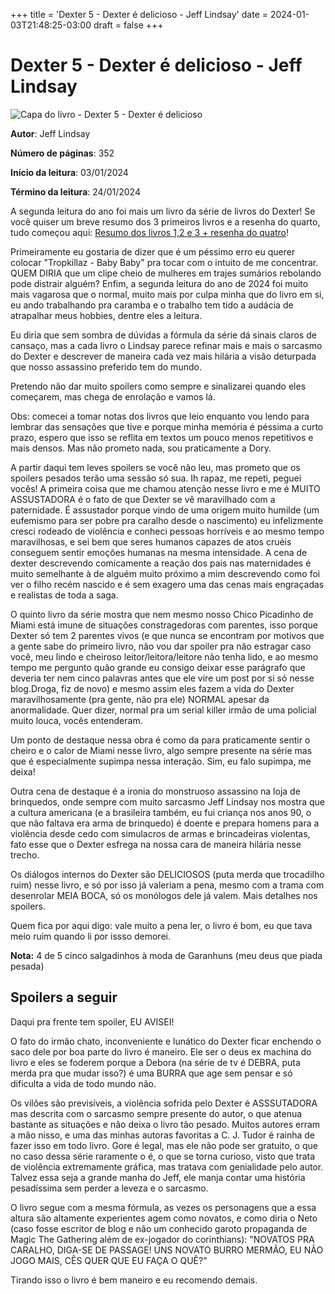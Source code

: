 +++
title = 'Dexter 5 - Dexter é delicioso - Jeff Lindsay'
date = 2024-01-03T21:48:25-03:00
draft = false
+++

# Dexter 5 - Dexter é delicioso - Jeff Lindsay

![Capa do livro - Dexter 5 - Dexter é delicioso](https://img.skoob.com.br/yXVYZSzmkrA3Blm8Og9Vu0eTO6M=/200x/center/top/smart/filters:format(jpeg)/https://skoob.s3.amazonaws.com/livros/198110/DEXTER_E_DELICIOSO_1385762478B.jpg)

**Autor**: Jeff Lindsay

**Número de páginas**: 352

**Início da leitura**: 03/01/2024

**Término da leitura**: 24/01/2024


A segunda leitura do ano foi mais um livro da série de livros do Dexter!
Se você quiser um breve resumo dos 3 primeiros livros e a resenha do quarto, tudo começou aqui:
[Resumo dos livros 1,2 e 3 + resenha do quatro](https://123duran.github.io/diarioDeLeitura/posts/dexter-4-dexter-design-de-um-assassino/)!

Primeiramente eu gostaria de dizer que é um péssimo erro eu querer colocar "Tropkillaz - Baby Baby" pra tocar com o intuito de me concentrar.
QUEM DIRIA que um clipe cheio de mulheres em trajes sumários rebolando pode distrair alguém? Enfim, a segunda leitura do ano de 2024 foi muito mais vagarosa que o normal, muito mais por culpa minha que do livro em si, eu ando trabalhando pra caramba e o trabalho tem tido a audácia de atrapalhar meus hobbies, dentre eles a leitura.

Eu diria que sem sombra de dúvidas a fórmula da série dá sinais claros de cansaço, mas a cada livro o Lindsay parece refinar mais e mais o sarcasmo do Dexter e descrever de maneira cada vez mais hilária a visão deturpada que nosso assassino preferido tem do mundo.

Pretendo não dar muito spoilers como sempre e sinalizarei quando eles começarem, mas chega de enrolação e vamos lá.

Obs: comecei a tomar notas dos livros que leio enquanto vou lendo para lembrar das sensações que tive e porque minha memória é péssima a curto prazo, 
espero que isso se reflita em textos um pouco menos repetitivos e mais densos. Mas não prometo nada, sou praticamente a Dory.

A partir daqui tem leves spoilers se você não leu, mas prometo que os spoilers pesados terão uma sessão só sua. Ih rapaz, me repeti, peguei vocês!
A primeira coisa que me chamou atenção nesse livro e me é MUITO ASSUSTADORA é o fato de que Dexter se vê maravilhado com a paternidade. É assustador porque vindo de uma origem muito humilde (um eufemismo para ser pobre pra caralho desde o nascimento) eu infelizmente cresci rodeado de violência e conheci pessoas horríveis e ao mesmo tempo maravilhosas, e sei bem que seres humanos capazes de atos cruéis conseguem sentir emoções humanas na mesma intensidade. A cena de dexter descrevendo comicamente a reação dos pais nas maternidades é muito semelhante à de alguém muito próximo a mim descrevendo como foi ver o filho recém nascido e é sem exagero uma das cenas mais engraçadas e realistas de toda a saga.

O quinto livro da série mostra que nem mesmo nosso Chico Picadinho de Miami está imune de situações constragedoras com parentes, isso porque Dexter só tem 2 parentes vivos (e que nunca se encontram por motivos que a gente sabe do primeiro livro, não vou dar spoiler pra não estragar caso você, meu lindo e cheiroso leitor/leitora/leitore não tenha lido, e ao mesmo tempo me pergunto quão grande eu consigo deixar esse parágrafo que deveria ter nem cinco palavras antes que ele vire um post por si só nesse blog.Droga, fiz de novo) e mesmo assim eles fazem a vida do Dexter maravilhosamente (pra gente, não pra ele) NORMAL apesar da anormalidade. Quer dizer, normal pra um serial killer irmão de uma policial muito louca, vocês entenderam.

Um ponto de destaque nessa obra é como da para praticamente sentir o cheiro e o calor de Miami nesse livro, algo sempre presente na série mas que é especialmente supimpa nessa interação. Sim, eu falo supimpa, me deixa!

Outra cena de destaque é a ironia do monstruoso assassino na loja de brinquedos, onde sempre com muito sarcasmo Jeff Lindsay nos mostra que a cultura americana (e a brasileira também, eu fui criança nos anos 90, o que não faltava era arma de brinquedo) é doente e prepara homens para a violência desde cedo com simulacros de armas e brincadeiras violentas, fato esse que o Dexter esfrega na nossa cara de maneira hilária nesse trecho.

Os diálogos internos do Dexter são DELICIOSOS (puta merda que trocadilho ruim) nesse livro, e só por isso já valeriam a pena, mesmo com a trama com desenrolar MEIA BOCA, só os monólogos dele já valem. Mais detalhes nos spoilers.

Quem fica por aqui digo: vale muito a pena ler, o livro é bom, eu que tava meio ruim quando li por issso demorei.

**Nota:** 4 de 5 cinco salgadinhos à moda de Garanhuns (meu deus que piada pesada)

## Spoilers a seguir

Daqui pra frente tem spoiler, EU AVISEI!

O fato do irmão chato, inconveniente e lunático do Dexter ficar enchendo o saco dele por boa parte do livro é maneiro. Ele ser o deus ex machina do livro e eles se foderem porque a Debora (na série de tv é DEBRA, puta merda pra que mudar isso?) é uma BURRA que age sem pensar e só dificulta a vida de todo mundo não.

Os vilões são previsíveis, a violência sofrida pelo Dexter é ASSSUTADORA  mas descrita com o sarcasmo sempre presente do autor, o que atenua bastante as situações e não deixa o livro tão pesado. Muitos autores erram a mão nisso, e uma das minhas autoras favoritas a C. J. Tudor é rainha de fazer isso em todo livro. Gore é legal, mas ele não pode ser gratuito, o que no caso dessa série raramente o é, o que se torna curioso, visto que trata de violência extremamente gráfica, mas tratava com genialidade pelo autor. Talvez essa seja a grande manha do Jeff, ele manja contar uma história pesadíssima sem perder a leveza e o sarcasmo.

O livro segue com a mesma fórmula, as vezes os personagens que a essa altura são altamente experientes agem como novatos, e como diria o Neto (caso fosse escritor de blog e não um conhecido garoto propaganda de Magic The Gathering além de ex-jogador do corinthians): "NOVATOS PRA CARALHO, DIGA-SE DE PASSAGE! UNS NOVATO BURRO MERMÃO, EU NÃO JOGO MAIS, CÊS QUER QUE EU FAÇA O QUÊ?"

Tirando isso o livro é bem maneiro e eu recomendo demais.